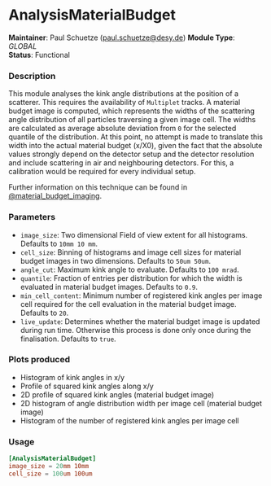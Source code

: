 # AnalysisMaterialBudget
**Maintainer**: Paul Schuetze (paul.schuetze@desy.de)
**Module Type**: *GLOBAL*  
**Status**: Functional

### Description
This module analyses the kink angle distributions at the position of a scatterer. This requires the availability of `Multiplet` tracks.
A material budget image is computed, which represents the widths of the scattering angle distribution of all particles traversing a given image cell.
The widths are calculated as average absolute deviation from `0` for the selected quantile of the distribution.
At this point, no attempt is made to translate this width into the actual material budget (x/X0), given the fact that the absolute values strongly depend on the detector setup and the detector resolution and include scattering in air and neighbouring detectors. For this, a calibration would be required for every individual setup.

Further information on this technique can be found in [@material_budget_imaging].



### Parameters
* `image_size`: Two dimensional Field of view extent for all histograms. Defaults to `10mm 10 mm`.
* `cell_size`: Binning of histograms and image cell sizes for material budget images in two dimensions. Defaults to `50um 50um`.
* `angle_cut`: Maximum kink angle to evaluate. Defaults to `100 mrad`.
* `quantile`: Fraction of entries per distribution for which the width is evaluated in material budget images. Defaults to `0.9`.
* `min_cell_content`: Minimum number of registered kink angles per image cell required for the cell evaluation in the material budget image. Defaults to `20`.
* `live_update`: Determines whether the material budget image is updated during run time. Otherwise this process is done only once during the finalisation. Defaults to `true`.

### Plots produced
* Histogram of kink angles in x/y
* Profile of squared kink angles along x/y
* 2D profile of squared kink angles (material budget image)
* 2D histogram of angle distribution width per image cell (material budget image)
* Histogram of the number of registered kink angles per image cell

### Usage
```toml
[AnalysisMaterialBudget]
image_size = 20mm 10mm
cell_size = 100um 100um

```

[@material_budget_imaging]: https://doi.org/10.1063/1.5005503
